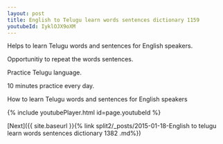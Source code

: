 ```yaml
---
layout: post
title: English to Telugu learn words sentences dictionary 1159 
youtubeId: IyklOJX9oXM
---
```

 
 
Helps to learn Telugu words and sentences for English speakers.

Opportunitiy to repeat the words sentences. 

Practice Telugu language. 
 
10 minutes practice every day. 
 
How to learn Telugu words and sentences for English speakers 
 
{% include youtubePlayer.html id=page.youtubeId %}
 
 
[Next]({{ site.baseurl }}{% link  split2/_posts/2015-01-18-English to telugu learn words sentences dictionary 1382 .md%})
 
